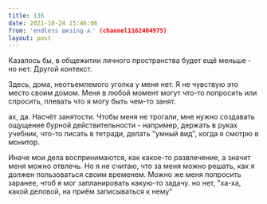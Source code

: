 ```yaml
---
title: 136
date: 2021-10-24 15:46:06
from: 'endless шизing ⍼' (channel1162404975)
layout: post
---
```


Казалось бы, в общежитии личного пространства будет ещё меньше - но нет. Другой контекст.

Здесь, дома, неотъемлемого уголка у меня нет. Я не чувствую это место своим домом. Меня в любой момент могут что-то попросить или спросить, плевать что я могу быть чем-то занят.

ах, да. Насчёт занятости. Чтобы меня не трогали, мне нужно создавать ощущение бурной действительности - например, держать в руках учебник, что-то писать в тетради, делать "умный вид", когда я смотрю в монитор.

Иначе мои дела воспринимаются, как какое-то развлечение, а значит меня можно отвлечь. Но я не считаю, что за меня можно решать, как я должен пользоваться своим временем. 
Можно же меня попросить заранее, чтоб я мог запланировать какую-то задачу. но нет, "ха-ха, какой деловой, на приём записываться к нему"
